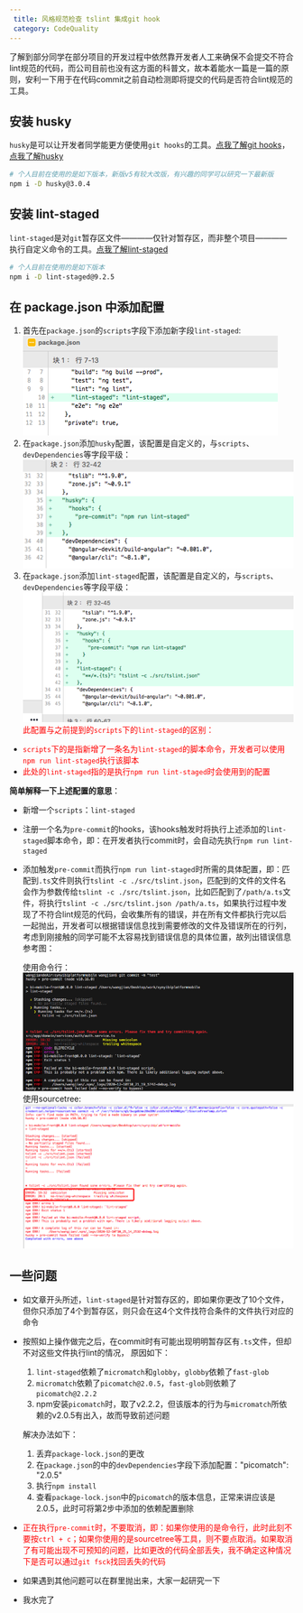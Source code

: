```yaml
---
 title: 风格规范检查 tslint 集成git hook
 category: CodeQuality
---
```



了解到部分同学在部分项目的开发过程中依然靠开发者人工来确保不会提交不符合lint规范的代码，而公司目前也没有这方面的科普文，故本着能水一篇是一篇的原则，安利一下用于在代码commit之前自动检测即将提交的代码是否符合lint规范的工具。
<!-- more -->

## 安装 husky
`husky`是可以让开发者同学能更方便使用`git hooks`的工具。[点我了解git hooks](https://www.git-scm.com/book/zh/v2/%E8%87%AA%E5%AE%9A%E4%B9%89-Git-Git-%E9%92%A9%E5%AD%90)，[点我了解husky](https://github.com/typicode/husky#readme)
```bash
# 个人目前在使用的是如下版本，新版v5有较大改版，有兴趣的同学可以研究一下最新版
npm i -D husky@3.0.4
```

## 安装 lint-staged
`lint-staged`是对`git`暂存区文件————仅针对暂存区，而非整个项目————执行自定义命令的工具。[点我了解lint-staged](https://github.com/okonet/lint-staged)
```bash
# 个人目前在使用的是如下版本
npm i -D lint-staged@9.2.5
```

## 在 package.json 中添加配置
1. 首先在`package.json`的`scripts`字段下添加新字段`lint-staged`: 
![图片](./lint-staged/lint-scripts.png)
2. 在`package.json`添加`husky`配置，该配置是自定义的，与`scripts`、`devDependencies`等字段平级：
![图片](./lint-staged/husky.png)
3. 在`package.json`添加`lint-staged`配置，该配置是自定义的，与`scripts`、`devDependencies`等字段平级：
![图片](./lint-staged/staged.png)
<font color="red">此配置与之前提到的`scripts`下的`lint-staged`的区别：</font>
- <font color="red">`scripts`下的是指新增了一条名为`lint-staged`的脚本命令，开发者可以使用`npm run lint-staged`执行该脚本</font>
- <font color="red">此处的`lint-staged`指的是执行`npm run lint-staged`时会使用到的配置</font>

<b>简单解释一下上述配置的意思</b>：
- 新增一个`scripts`：`lint-staged`
- 注册一个名为`pre-commit`的hooks，该hooks触发时将执行上述添加的`lint-staged`脚本命令，即：在开发者执行commit时，会自动先执行`npm run lint-staged`
- 添加触发`pre-commit`而执行`npm run lint-staged`时所需的具体配置，即：匹配到`.ts`文件则执行`tslint -c ./src/tslint.json`，匹配到的文件的文件名会作为参数传给`tslint -c ./src/tslint.json`，比如匹配到了`/path/a.ts`文件，将执行`tslint -c ./src/tslint.json /path/a.ts`，如果执行过程中发现了不符合lint规范的代码，会收集所有的错误，并在所有文件都执行完以后一起抛出，开发者可以根据错误信息找到需要修改的文件及错误所在的行列，考虑到刚接触的同学可能不太容易找到错误信息的具体位置，故列出错误信息参考图：

  使用命令行：
  ![图片](./lint-staged/cmd-staged-error.png)
  使用sourcetree:
  ![图片](./lint-staged/sourcetree-error.png)
## 一些问题

- 如文章开头所述，`lint-staged`是针对暂存区的，即如果你更改了10个文件，但你只添加了4个到暂存区，则只会在这4个文件找符合条件的文件执行对应的命令
- 按照如上操作做完之后，在commit时有可能出现明明暂存区有`.ts`文件，但却不对这些文件执行lint的情况，
  原因如下：
  1. `lint-staged`依赖了`micromatch`和`globby`，`globby`依赖了`fast-glob`
  2. `micromatch`依赖了`picomatch@2.0.5`，`fast-glob`则依赖了`picomatch@2.2.2`
  3. npm安装`picomatch`时，取了v2.2.2，但该版本的行为与`micromatch`所依赖的v2.0.5有出入，故而导致前述问题


  解决办法如下：
  1. 丢弃`package-lock.json`的更改
  2. 在`package.json`的中的`devDependencies`字段下添加配置："picomatch": "2.0.5"
  3. 执行`npm install`
  4. 查看`package-lock.json`中的`picomatch`的版本信息，正常来讲应该是2.0.5，此时可将第2步中添加的依赖配置删除

- <font color="red">正在执行`pre-commit`时，不要取消，即：如果你使用的是命令行，此时此刻不要按`ctrl + c`；如果你使用的是sourcetree等工具，则不要点取消。如果取消了有可能出现不可预知的问题，比如更改的代码全部丢失，我不确定这种情况下是否可以通过`git fsck`找回丢失的代码</font>

- 如果遇到其他问题可以在群里抛出来，大家一起研究一下
- 我水完了